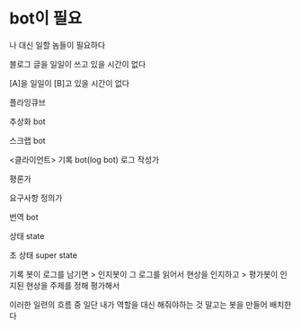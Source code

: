 # bot이 필요

나 대신 일할 놈들이 필요하다

블로그 글을 일일이 쓰고 있을 시간이 없다

[A]을 일일이 [B]고 있을 시간이 없다

플라잉큐브

추상화 bot

스크랩 bot


<클라이언트>
기록 bot(log bot)
로그 작성가

평론가

요구사항 정의가

번역 bot

상태 state

초 상태 super state

기록 봇이 로그를 남기면 > 인지봇이 그 로그를 읽어서 현상을 인지하고 > 평가봇이 인지된 현상을 주제를 정해 평가해서


이러한 일련의 흐름 중 일단 내가 역할을 대신 해줘야하는 것 말고는 봇을 만들어 배치한다
